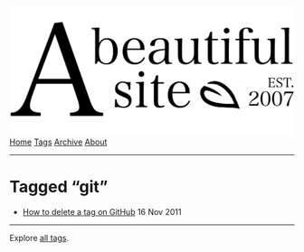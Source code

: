 <a href="../../index.html" class="header-link"><img src="../../images/logos/wordmark.svg" alt="A Beautiful Site" class="wordmark" /></a> <a href="../../index.html" class="nav-item">Home</a> <a href="../index.html" class="nav-item">Tags</a> <a href="../../posts/index.html" class="nav-item">Archive</a> <a href="../../about/index.html" class="nav-item">About</a>

------------------------------------------------------------------------

Tagged “git”
============

-   <a href="../../posts/how-to-delete-a-tag-on-github/index.html" class="post-list-item-link">How to delete a tag on GitHub</a> 16 Nov 2011

------------------------------------------------------------------------

Explore [all tags](../index.html).
